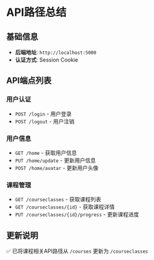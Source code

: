 # API路径总结

## 基础信息
- **后端地址**: `http://localhost:5000`
- **认证方式**: Session Cookie

## API端点列表

### 用户认证
- `POST /login` - 用户登录
- `POST /logout` - 用户注销

### 用户信息
- `GET /home` - 获取用户信息
- `PUT /home/update` - 更新用户信息
- `POST /home/avatar` - 更新用户头像

### 课程管理
- `GET /courseclasses` - 获取课程列表
- `GET /courseclasses/{id}` - 获取课程详情
- `PUT /courseclasses/{id}/progress` - 更新课程进度

## 更新说明
✅ 已将课程相关API路径从 `/courses` 更新为 `/courseclasses` 